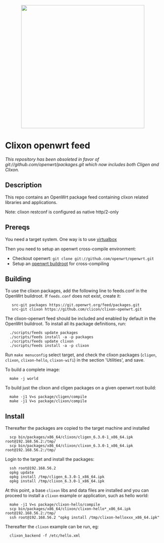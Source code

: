 <div align="center">
  <img src="https://www.clicon.org/Clixon_logga_liggande_med-ikon.png" width="400">
</div>

# Clixon openwrt feed

_This repository has been obsoleted in favor of git://github.com/openwrt/packages.git which now includes both Cligen and Clixon._

## Description

This repo contains an OpenWrt package feed containing clixon related libraries and applications.

Note: clixon restconf is configured as native http/2-only

## Prereqs

You need a target system. One way is to use [virtualbox](https://openwrt.org/docs/guide-user/virtualization/virtualbox-vm)

Then you need to setup an openwrt cross-compile environment:

* Checkout openwrt: `git clone git://github.com/openwrt/openwrt.git`
* Setup an [openwrt buildroot](https://openwrt.org/docs/guide-developer/toolchain/crosscompile) for cross-compiling

## Building

To use the clixon packages, add the following line to feeds.conf in the OpenWrt buildroot. If `feeds.conf` does not exist, create it:
```
   src-git packages https://git.openwrt.org/feed/packages.git
   src-git clixon https://github.com/clicon/clixon-openwrt.git
```

The clixon-openwrt feed should be included and enabled by default in the OpenWrt buildroot. To install all its package definitions, run:
```
  ./scripts/feeds update packages
  ./scripts/feeds install -a -p packages
  ./scripts/feeds update clixon
  ./scripts/feeds install -a -p clixon
```

Run `make menuconfig` select target, and check the clixon packages (`cligen`, `clixon`, `clixon-hello`, `clixon-wifi`) in the section 'Utilities', and save.

To build a complete image:
```
  make -j world
```

To build just the clixon and cligen packages on a given openwrt root build:
```
  make -j1 V=s package/cligen/compile
  make -j1 V=s package/clixon/compile
```

## Install

Thereafter the packages are copied to the target machine and installed

```
  scp bin/packages/x86_64/clixon/cligen_6.3.0-1_x86_64.ipk root@192.168.56.2:/tmp/
  scp bin/packages/x86_64/clixon/clixon_6.3.0-1_x86_64.ipk root@192.168.56.2:/tmp/
```

Login to the target and install the packages:
```
  ssh root@192.168.56.2
  opkg update
  opkg install /tmp/cligen_6.3.0-1_x86_64.ipk
  opkg install /tmp/clixon_6.3.0-1_x86_64.ipk
```

At this point, a base `clixon` libs and data files are installed and you can proceed to install a `clixon` example or application, such as hello world:

```
  make -j1 V=s package/clixon-hello/compile
  scp bin/packages/x86_64/clixon/clixon-hello*_x86_64.ipk root@192.168.56.2:/tmp/
  ssh root@192.168.56.2 "opkg install /tmp/clixon-helloxxx_x86_64.ipk"
```

Thereafter the `clixon` example can be run, eg:
```
  clixon_backend -f /etc/hello.xml
```

